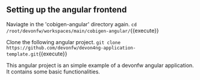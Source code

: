 ## Setting up the angular frontend

Naviagte in the 'cobigen-angular' directory again.
`cd /root/devonfw/workspaces/main/cobigen-angular/`{{execute}}

Clone the following angular project.
`git clone https://github.com/devonfw/devon4ng-application-template.git`{{execute}}

This angular project is an simple example of a devonfw angular application. It contains some basic functionalities.